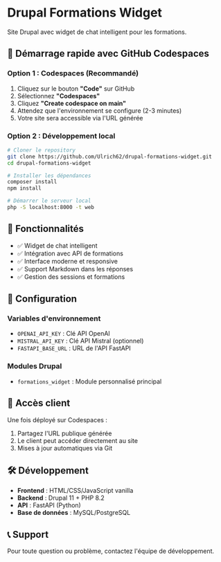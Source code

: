 # Drupal Formations Widget

Site Drupal avec widget de chat intelligent pour les formations.

## 🚀 Démarrage rapide avec GitHub Codespaces

### Option 1 : Codespaces (Recommandé)
1. Cliquez sur le bouton **"Code"** sur GitHub
2. Sélectionnez **"Codespaces"**
3. Cliquez **"Create codespace on main"**
4. Attendez que l'environnement se configure (2-3 minutes)
5. Votre site sera accessible via l'URL générée

### Option 2 : Développement local
```bash
# Cloner le repository
git clone https://github.com/Ulrich62/drupal-formations-widget.git
cd drupal-formations-widget

# Installer les dépendances
composer install
npm install

# Démarrer le serveur local
php -S localhost:8000 -t web
```

## 🎯 Fonctionnalités

- ✅ Widget de chat intelligent
- ✅ Intégration avec API de formations
- ✅ Interface moderne et responsive
- ✅ Support Markdown dans les réponses
- ✅ Gestion des sessions et formations

## 🔧 Configuration

### Variables d'environnement
- `OPENAI_API_KEY` : Clé API OpenAI
- `MISTRAL_API_KEY` : Clé API Mistral (optionnel)
- `FASTAPI_BASE_URL` : URL de l'API FastAPI

### Modules Drupal
- `formations_widget` : Module personnalisé principal

## 📱 Accès client

Une fois déployé sur Codespaces :
1. Partagez l'URL publique générée
2. Le client peut accéder directement au site
3. Mises à jour automatiques via Git

## 🛠️ Développement

- **Frontend** : HTML/CSS/JavaScript vanilla
- **Backend** : Drupal 11 + PHP 8.2
- **API** : FastAPI (Python)
- **Base de données** : MySQL/PostgreSQL

## 📞 Support

Pour toute question ou problème, contactez l'équipe de développement.